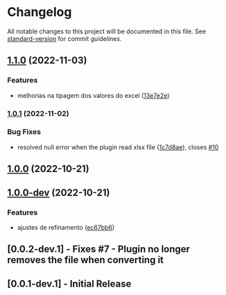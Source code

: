 # Changelog

All notable changes to this project will be documented in this file. See [standard-version](https://github.com/conventional-changelog/standard-version) for commit guidelines.

## [1.1.0](https://github.com/vitoramaral10/excel_to_json/compare/v1.0.1...v1.1.0) (2022-11-03)


### Features

* melhorias na tipagem dos valores do excel ([13e7e2e](https://github.com/vitoramaral10/excel_to_json/commit/13e7e2ed07b5c0e98f55115c7795b902555cf88c))

### [1.0.1](https://github.com/vitoramaral10/excel_to_json/compare/v1.0.0...v1.0.1) (2022-11-02)


### Bug Fixes

* resolved null error when the plugin read xlsx file ([1c7d8ae](https://github.com/vitoramaral10/excel_to_json/commit/1c7d8ae0bea305af2e781670394ec6e965805f8f)), closes [#10](https://github.com/vitoramaral10/excel_to_json/issues/10)

## [1.0.0](https://github.com/vitoramaral10/excel_to_json/compare/v1.0.0-dev...v1.0.0) (2022-10-21)

## [1.0.0-dev](https://github.com/vitoramaral10/excel_to_json/compare/v0.0.2-dev.1...v1.0.0-dev) (2022-10-21)


### Features

* ajustes de refinamento ([ec67bb6](https://github.com/vitoramaral10/excel_to_json/commit/ec67bb616e55e178e194eb94d322dc675a65fae0))

## [0.0.2-dev.1] - Fixes #7 - Plugin no longer removes the file when converting it
## [0.0.1-dev.1] - Initial Release
